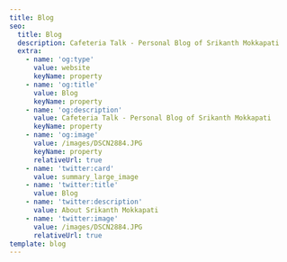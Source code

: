 ```yaml
---
title: Blog
seo:
  title: Blog
  description: Cafeteria Talk - Personal Blog of Srikanth Mokkapati
  extra:
    - name: 'og:type'
      value: website
      keyName: property
    - name: 'og:title'
      value: Blog
      keyName: property
    - name: 'og:description'
      value: Cafeteria Talk - Personal Blog of Srikanth Mokkapati
      keyName: property
    - name: 'og:image'
      value: /images/DSCN2884.JPG
      keyName: property
      relativeUrl: true
    - name: 'twitter:card'
      value: summary_large_image
    - name: 'twitter:title'
      value: Blog
    - name: 'twitter:description'
      value: About Srikanth Mokkapati
    - name: 'twitter:image'
      value: /images/DSCN2884.JPG
      relativeUrl: true
template: blog
---
```

